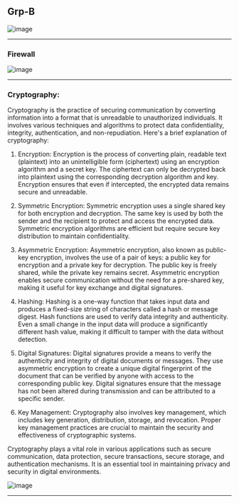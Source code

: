 ## Grp-B
![image](https://github.com/Mrjoy832/E-Commerce-8thSem/assets/77873383/32f91eb1-1b03-45e2-b719-abf383eb2c4e)

---

### Firewall
![image](https://github.com/Mrjoy832/E-Commerce-8thSem/assets/77873383/b6987818-e7a6-4491-97f8-b0a1e5ae3ec3)

---

### Cryptography:
Cryptography is the practice of securing communication by converting information into a format that is unreadable to unauthorized individuals. It involves various techniques and algorithms to protect data confidentiality, integrity, authentication, and non-repudiation. Here's a brief explanation of cryptography:

1. Encryption: Encryption is the process of converting plain, readable text (plaintext) into an unintelligible form (ciphertext) using an encryption algorithm and a secret key. The ciphertext can only be decrypted back into plaintext using the corresponding decryption algorithm and key. Encryption ensures that even if intercepted, the encrypted data remains secure and unreadable.

2. Symmetric Encryption: Symmetric encryption uses a single shared key for both encryption and decryption. The same key is used by both the sender and the recipient to protect and access the encrypted data. Symmetric encryption algorithms are efficient but require secure key distribution to maintain confidentiality.

3. Asymmetric Encryption: Asymmetric encryption, also known as public-key encryption, involves the use of a pair of keys: a public key for encryption and a private key for decryption. The public key is freely shared, while the private key remains secret. Asymmetric encryption enables secure communication without the need for a pre-shared key, making it useful for key exchange and digital signatures.

4. Hashing: Hashing is a one-way function that takes input data and produces a fixed-size string of characters called a hash or message digest. Hash functions are used to verify data integrity and authenticity. Even a small change in the input data will produce a significantly different hash value, making it difficult to tamper with the data without detection.

5. Digital Signatures: Digital signatures provide a means to verify the authenticity and integrity of digital documents or messages. They use asymmetric encryption to create a unique digital fingerprint of the document that can be verified by anyone with access to the corresponding public key. Digital signatures ensure that the message has not been altered during transmission and can be attributed to a specific sender.

6. Key Management: Cryptography also involves key management, which includes key generation, distribution, storage, and revocation. Proper key management practices are crucial to maintain the security and effectiveness of cryptographic systems.

Cryptography plays a vital role in various applications such as secure communication, data protection, secure transactions, secure storage, and authentication mechanisms. It is an essential tool in maintaining privacy and security in digital environments.

![image](https://github.com/Mrjoy832/E-Commerce-8thSem/assets/77873383/7e7e8ffc-4fcd-481e-b960-1bc76ec3abd5)


---
